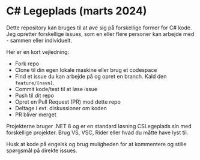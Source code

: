 # C# Legeplads (marts 2024)

Dette repository kan bruges til at øve sig på forskellige former for C# kode. Jeg opretter forskellige issues, som en eller flere personer kan arbejde med - sammen eller individuelt.

Her er en kort vejledning:

- Fork repo
- Clone til din egen lokale maskine eller brug et codespace
- Find et issue du kan arbejde på og opret en branch. Kald den `feature/[navn]`.
- Commit kode/test til at løse issue
- Push til dit repo
- Opret en Pull Request (PR) mod dette repo
- Deltage i evt. diskussioner om koden
- PR bliver merget

Projekterne bruger .NET 8 og er en standard løsning CSLegeplads.sln med forskellige projekter. Brug VS, VSC, Rider eller hvad du måtte have lyst til. 

Husk at kode på engelsk og brug muligheden for at kommentere og stille spørgsmål på direkte issues.
